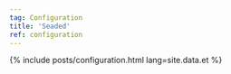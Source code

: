 ```yaml
---
tag: Configuration
title: 'Seaded'
ref: configuration
---
```


{% include posts/configuration.html lang=site.data.et %}
